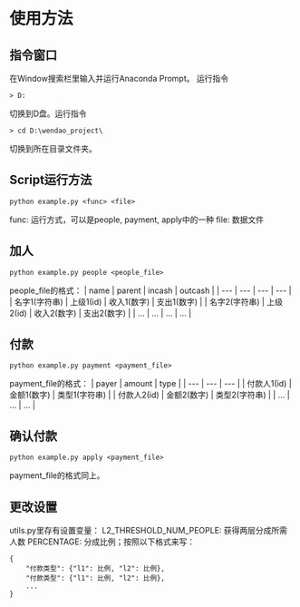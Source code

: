 # 使用方法

## 指令窗口
在Window搜索栏里输入并运行Anaconda Prompt。
运行指令
```
> D:
```
切换到D盘。运行指令
```
> cd D:\wendao_project\
```
切换到所在目录文件夹。

## Script运行方法
```
python example.py <func> <file>
```
func: 运行方式，可以是people, payment, apply中的一种
file: 数据文件

## 加人
```
python example.py people <people_file>
```

people_file的格式：
| name | parent | incash | outcash |
| --- | --- | --- | --- |
| 名字1(字符串) | 上级1(id) | 收入1(数字) | 支出1(数字) |
| 名字2(字符串) | 上级2(id) | 收入2(数字) | 支出2(数字) |
| ... | ... | ... | ... |

## 付款
```
python example.py payment <payment_file>
```

payment_file的格式：
| payer | amount | type |
| --- | --- | --- |
| 付款人1(id) | 金额1(数字) | 类型1(字符串) |
| 付款人2(id) | 金额2(数字) | 类型2(字符串) |
| ... | ... | ... |

## 确认付款
```
python example.py apply <payment_file>
```

payment_file的格式同上。

## 更改设置
utils.py里存有设置变量：
L2_THRESHOLD_NUM_PEOPLE: 获得两层分成所需人数
PERCENTAGE: 分成比例；按照以下格式来写：
```
{
	"付款类型": {"l1": 比例, "l2": 比例}, 
	"付款类型": {"l1": 比例, "l2": 比例}, 
	...
}
```
